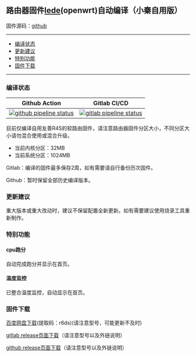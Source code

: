 ## 路由器固件[lede](https://github.com/coolsnowwolf/lede)(openwrt)自动编译（小秦自用版）

固件源码：[github](https://github.com/coolsnowwolf/lede)

--------------
* [编译状态](#编译状态)
* [更新建议](#更新建议)
* [特别功能](#特别功能)
* [固件下载](#固件下载)
--------------

### 编译状态
| Github Action | Gitlab CI/CD |
| ----- | ----- |
| [![github pipeline status](https://github.com/qyh214/OpenWRT-LEDE-BUILD/actions/workflows/openwrt-ci.yml/badge.svg)](https://github.com/qyh214/OpenWRT-LEDE-BUILD/actions/workflows/openwrt-ci.yml) | [![gitlab pipeline status](http://git.qyh.name/shihuang/routerbuild/badges/master/pipeline.svg)](http://git.qyh.name/shihuang/routerbuild/commits/master) |

目前仅编译自用友善R4S的软路由固件，请注意路由器固件分区大小，不同分区大小请勿混合使用或混合升级。

- 当前内核分区：32MB
- 当前系统分区：1024MB

Gitlab：编译的固件最多保存2周，如有需要请自行备份历次固件。

Github：暂时保留全部历史编译版本。

### 更新建议
重大版本或重大改动时，建议不保留配置全新更新。如有需要建议使用烧录工具重新制作。

### 特别功能

#### cpu跑分
自动完成跑分并显示在首页。

#### 温度监控
已整合温度监控，自动显示在首页。

### 固件下载
[百度网盘下载](https://pan.baidu.com/s/1J7tX4Qsu2hF_cmXrhqsogQ)(提取码：r6ds)(请注意型号，可能更新不及时)

[gitlab release页面下载](http://git.qyh.name/shihuang/routerbuild/-/releases)（请注意型号以及外链说明）

[github release页面下载](https://github.com/qyh214/OpenWRT-LEDE-BUILD/releases)（请注意型号以及外链说明）
